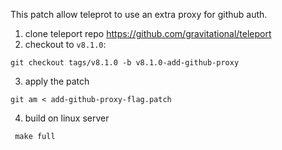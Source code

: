 This patch allow teleprot to use an extra proxy for github auth.

1. clone teleport repo https://github.com/gravitational/teleport
2. checkout to `v8.1.0`:
```
git checkout tags/v8.1.0 -b v8.1.0-add-github-proxy
```
3. apply the patch
```
git am < add-github-proxy-flag.patch
```
4. build on linux server
```
 make full
```
